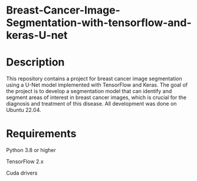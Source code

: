 # Breast-Cancer-Image-Segmentation-with-tensorflow-and-keras-U-net


# Description


This repository contains a project for breast cancer image segmentation using a U-Net model implemented with TensorFlow and Keras. The goal of the project is to develop a segmentation model that can identify and segment areas of interest in breast cancer images, which is crucial for the diagnosis and treatment of this disease. All development was done on Ubuntu 22.04.


# Requirements

Python 3.8 or higher


TensorFlow 2.x


Cuda drivers

